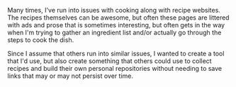 Many times, I've run into issues with cooking along with recipe websites. The recipes themselves can be awesome, but often these pages are littered with ads and prose that is sometimes interesting, but often gets in the way when I'm trying to gather an ingredient list and/or actually go through the steps to cook the dish.

Since I assume that others run into similar issues, I wanted to create a tool that I'd use, but also create something that others could use to collect recipes and build their own personal repositories without needing to save links that may or may not persist over time.
